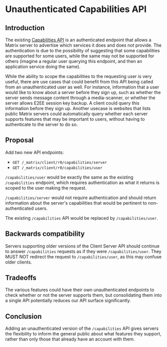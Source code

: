 # Unauthenticated Capabilities API

## Introduction

The existing [Capabilities
API](https://matrix.org/docs/spec/client_server/r0.5.0#get-matrix-client-r0-capabilities)
is an authenticated endpoint that allows a Matrix server to advertise which
services it does and does not provide. The authentication is due to the
possibility of suggesting that some capabilities are supported for some
users, while the same may not be supported for others (imagine a regular user
querying this endpoint, and then an application service doing the same).

While the ability to scope the capabilities to the requesting user is very
useful, there are use cases that could benefit from this API being called
from an unauthenticated user as well. For instance, information that a user
would like to know about a server before they sign up, such as whether the
server sends message content through a media-scanner, or whether the server
allows E2EE session key backup. A client could query this information before
they sign up. Another usecase is websites that lists public Matrix servers
could automatically query whether each server supports features that may be
important to users, without having to authenticate to the server to do so.


## Proposal

Add two new API endpoints:

* `GET /_matrix/client/r0/capabilities/server`
* `GET /_matrix/client/r0/capabilities/user`

`/capabilities/user` would be exactly the same as the existing
`/capabilities` endpoint, which requires authentication as what it returns is
scoped to the user making the request.

`/capabilities/server` would not require authentication and should return
information about the server's capabilities that would be pertinent to
non-authenticated users.

The existing `/capabilities` API would be replaced by `/capabilities/user`.

## Backwards compatibility

Servers supporting older versions of the Client Server API should continue to
answer `/capabilities` requests as if they were `/capabilities/user`. They
MUST NOT redirect the request to `/capabilities/user`, as this may confuse
older clients.

## Tradeoffs

The various features could have their own unauthenticated endpoints to check
whether or not the server supports them, but consolidating them into a single
API potentially reduces our API surface significantly.

## Conclusion

Adding an unauthenticated version of the `/capabilities` API gives servers
the flexibility to inform the general public about what features they
support, rather than only those that already have an account with them.
